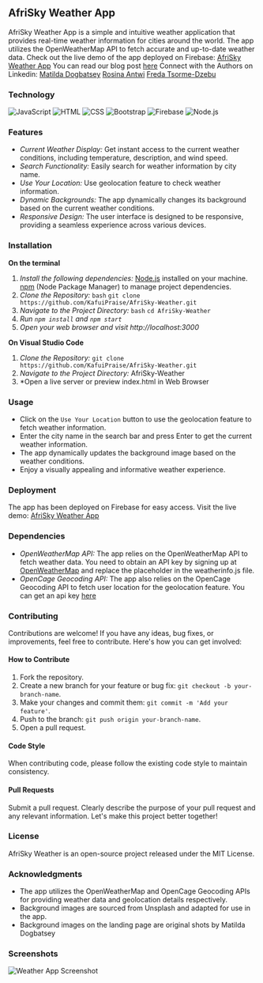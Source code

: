## AfriSky Weather App

AfriSky Weather App is a simple and intuitive weather application that provides real-time weather information for cities around the world. The app utilizes the OpenWeatherMap API to fetch accurate and up-to-date weather data.
Check out the live demo of the app deployed on Firebase: [AfriSky Weather App](https://skyweather002.web.app)
You can read our blog post [here](https://medium.com/@rosinaantwi96/navigating-weather-wonders-the-afrisky-weather-app-journey-d4570c379f22 )
Connect with the Authors on Linkedin:
[Matilda Dogbatsey](https://www.linkedin.com/in/matilda-dogbatsey)
[Rosina Antwi](https://www.linkedin.com/in/rosina-antwi-61a130271) 
[Freda Tsorme-Dzebu](www.linkedin.com/in/freda-tsorme-dzebu-1498b0a7) 

### Technology
![JavaScript](https://img.shields.io/badge/JavaScript-323330?style=for-the-badge&logo=javascript&logoWidth=40)
![HTML](https://img.shields.io/badge/HTML-323330?style=for-the-badge&logo=html&logoWidth=40)
![CSS](https://img.shields.io/badge/CSS-323330?style=for-the-badge&logo=css&logoWidth=40)
![Bootstrap](https://img.shields.io/badge/Bootstrap-323330?style=for-the-badge&logo=bootstrap&logoWidth=40)
![Firebase](https://img.shields.io/badge/Firebase-323330?style=for-the-badge&logo=firebase&logoWidth=40)
![Node.js](https://img.shields.io/badge/Node.js-323330?style=for-the-badge&logo=node.js&logoWidth=40)




### Features
- *Current Weather Display:* Get instant access to the current weather conditions, including temperature, description, and wind speed.
- *Search Functionality:* Easily search for weather information by city name.
- *Use Your Location:* Use geolocation feature to check weather information.
- *Dynamic Backgrounds:* The app dynamically changes its background based on the current weather conditions.
- *Responsive Design:* The user interface is designed to be responsive, providing a seamless experience across various devices.

### Installation
**On the terminal**
 1. *Install the following dependencies:*
       [Node.js](https://nodejs.org/) installed on your machine.
       [npm](https://www.npmjs.com/) (Node Package Manager) to manage project    dependencies.
 2. *Clone the Repository:*
       `bash`
       `git clone https://github.com/KafuiPraise/AfriSky-Weather.git`
 3. *Navigate to the Project Directory:*
      `bash`
      `cd AfriSky-Weather`
 4. *Run `npm install` and `npm start`*
 5. *Open your web browser and visit http://localhost:3000*

**On Visual Studio Code**
  1. *Clone the Repository:*
        `git clone https://github.com/KafuiPraise/AfriSky-Weather.git`
  2. *Navigate to the Project Directory:*
         AfriSky-Weather
  3. *Open a live server or preview index.html in Web Browser 

### Usage
- Click on the `Use Your Location` button to use the geolocation feature to fetch weather information. 
- Enter the city name in the search bar and press Enter to get the current weather information.
- The app dynamically updates the background image based on the weather conditions.
- Enjoy a visually appealing and informative weather experience.

### Deployment

The app has been deployed on Firebase for easy access. Visit the live demo: [AfriSky Weather App](https://skyweather002.web.app)

### Dependencies

- *OpenWeatherMap API:* The app relies on the OpenWeatherMap API to fetch weather data. You need to obtain an API key by signing up at [OpenWeatherMap](https://openweathermap.org/) and replace the placeholder in the weatherinfo.js file.
- *OpenCage Geocoding API:* The app also relies on the OpenCage Geocoding API to fetch user location for the geolocation feature. You can get an api key [here](https://opencagedata.com/)

### Contributing

Contributions are welcome! If you have any ideas, bug fixes, or improvements, feel free to contribute. Here's how you can get involved:

#### How to Contribute
1. Fork the repository.
2. Create a new branch for your feature or bug fix: `git checkout -b your-branch-name`.
3. Make your changes and commit them: `git commit -m 'Add your feature'`.
4. Push to the branch: `git push origin your-branch-name`.
5. Open a pull request.

#### Code Style
When contributing code, please follow the existing code style to maintain consistency.

#### Pull Requests
Submit a pull request. Clearly describe the purpose of your pull request and any relevant information.
Let's make this project better together!

### License
AfriSky Weather is an open-source project released under the MIT License.

### Acknowledgments
- The app utilizes the OpenWeatherMap and OpenCage Geocoding APIs for providing weather data and geolocation details respectively.
- Background images are sourced from Unsplash and adapted for use in the app.
- Background images on the landing page are original shots by Matilda Dogbatsey

### Screenshots

![Weather App Screenshot](/screenshots/weather-app-screenshot.png)
